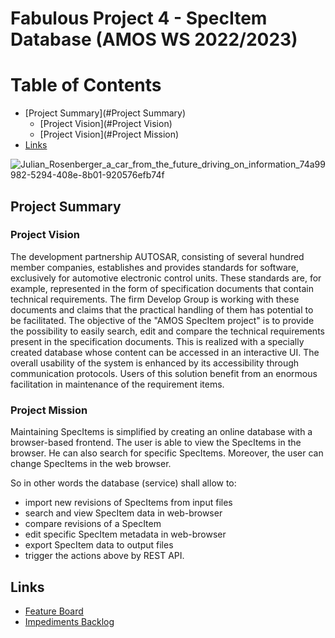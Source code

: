 # Fabulous Project 4 - SpecItem Database (AMOS WS 2022/2023)

# Table of Contents
- [Project Summary](#Project Summary)
    - [Project Vision](#Project Vision)
    - [Project Vision](#Project Mission)
- [Links](#Links)

![Julian_Rosenberger_a_car_from_the_future_driving_on_information_74a99982-5294-408e-8b01-920576efb74f](https://user-images.githubusercontent.com/73983419/197817465-d80da605-0746-45b0-a79c-da8eae45f20a.png)

## Project Summary
### Project Vision
The development partnership AUTOSAR, consisting of several hundred member companies, establishes and provides standards for software, exclusively for automotive electronic control units. These standards are, for example, represented in the form of specification documents that contain technical requirements. The firm Develop Group is working with these documents and claims that the practical handling of them has potential to be facilitated. The objective of the "AMOS SpecItem project" is to provide the possibility to easily search, edit and compare the technical requirements present in the specification documents. This is realized with a specially created database whose content can be accessed in an interactive UI. The overall usability of the system is enhanced by its accessibility through communication protocols. Users of this solution benefit from an enormous facilitation in maintenance of the requirement items.

### Project Mission
Maintaining SpecItems is simplified by creating an online database with a browser-based frontend.
The user is able to view the SpecItems in the browser.
He can also search for specific SpecItems.
Moreover, the user can change SpecItems in the web browser.

So in other words the database (service) shall allow to:
- import new revisions of SpecItems from input files
- search and view SpecItem data in web-browser
- compare revisions of a SpecItem
- edit specific SpecItem metadata in web-browser
- export SpecItem data to output files
- trigger the actions above by REST API.

## Links
- [Feature Board](https://github.com/orgs/amosproj/projects/9)
- [Impediments Backlog](https://github.com/orgs/amosproj/projects/10)
